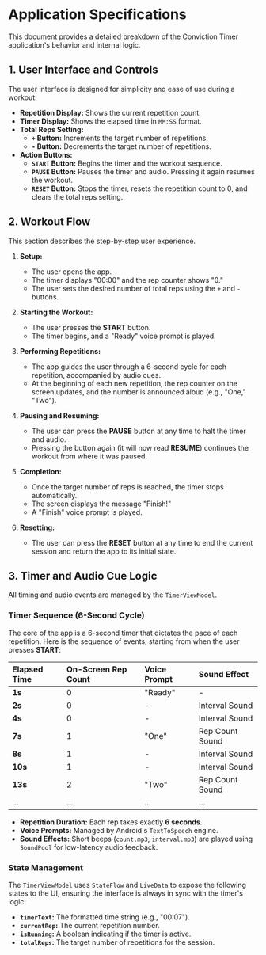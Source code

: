 # Application Specifications

This document provides a detailed breakdown of the Conviction Timer application's behavior and internal logic.

## 1. User Interface and Controls

The user interface is designed for simplicity and ease of use during a workout.

- **Repetition Display:** Shows the current repetition count.
- **Timer Display:** Shows the elapsed time in `MM:SS` format.
- **Total Reps Setting:**
    - **`+` Button:** Increments the target number of repetitions.
    - **`-` Button:** Decrements the target number of repetitions.
- **Action Buttons:**
    - **`START` Button:** Begins the timer and the workout sequence.
    - **`PAUSE` Button:** Pauses the timer and audio. Pressing it again resumes the workout.
    - **`RESET` Button:** Stops the timer, resets the repetition count to 0, and clears the total reps setting.

## 2. Workout Flow

This section describes the step-by-step user experience.

1.  **Setup:**
    - The user opens the app.
    - The timer displays "00:00" and the rep counter shows "0."
    - The user sets the desired number of total reps using the `+` and `-` buttons.

2.  **Starting the Workout:**
    - The user presses the **START** button.
    - The timer begins, and a "Ready" voice prompt is played.

3.  **Performing Repetitions:**
    - The app guides the user through a 6-second cycle for each repetition, accompanied by audio cues.
    - At the beginning of each new repetition, the rep counter on the screen updates, and the number is announced aloud (e.g., "One," "Two").

4.  **Pausing and Resuming:**
    - The user can press the **PAUSE** button at any time to halt the timer and audio.
    - Pressing the button again (it will now read **RESUME**) continues the workout from where it was paused.

5.  **Completion:**
    - Once the target number of reps is reached, the timer stops automatically.
    - The screen displays the message "Finish!"
    - A "Finish" voice prompt is played.

6.  **Resetting:**
    - The user can press the **RESET** button at any time to end the current session and return the app to its initial state.

## 3. Timer and Audio Cue Logic

All timing and audio events are managed by the `TimerViewModel`.

### Timer Sequence (6-Second Cycle)

The core of the app is a 6-second timer that dictates the pace of each repetition. Here is the sequence of events, starting from when the user presses **START**:

| Elapsed Time | On-Screen Rep Count | Voice Prompt      | Sound Effect      |
| :----------- | :------------------ | :---------------- | :---------------- |
| **1s**       | 0                   | "Ready"           | -                 |
| **2s**       | 0                   | -                 | Interval Sound    |
| **4s**       | 0                   | -                 | Interval Sound    |
| **7s**       | 1                   | "One"             | Rep Count Sound   |
| **8s**       | 1                   | -                 | Interval Sound    |
| **10s**      | 1                   | -                 | Interval Sound    |
| **13s**      | 2                   | "Two"             | Rep Count Sound   |
| ...          | ...                 | ...               | ...               |

- **Repetition Duration:** Each rep takes exactly **6 seconds**.
- **Voice Prompts:** Managed by Android's `TextToSpeech` engine.
- **Sound Effects:** Short beeps (`count.mp3`, `interval.mp3`) are played using `SoundPool` for low-latency audio feedback.

### State Management

The `TimerViewModel` uses `StateFlow` and `LiveData` to expose the following states to the UI, ensuring the interface is always in sync with the timer's logic:

- **`timerText`:** The formatted time string (e.g., "00:07").
- **`currentRep`:** The current repetition number.
- **`isRunning`:** A boolean indicating if the timer is active.
- **`totalReps`:** The target number of repetitions for the session.